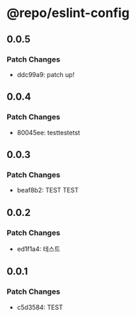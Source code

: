 # @repo/eslint-config

## 0.0.5

### Patch Changes

- ddc99a9: patch up!

## 0.0.4

### Patch Changes

- 80045ee: testtestetst

## 0.0.3

### Patch Changes

- beaf8b2: TEST TEST

## 0.0.2

### Patch Changes

- ed1f1a4: 테스트

## 0.0.1

### Patch Changes

- c5d3584: TEST
